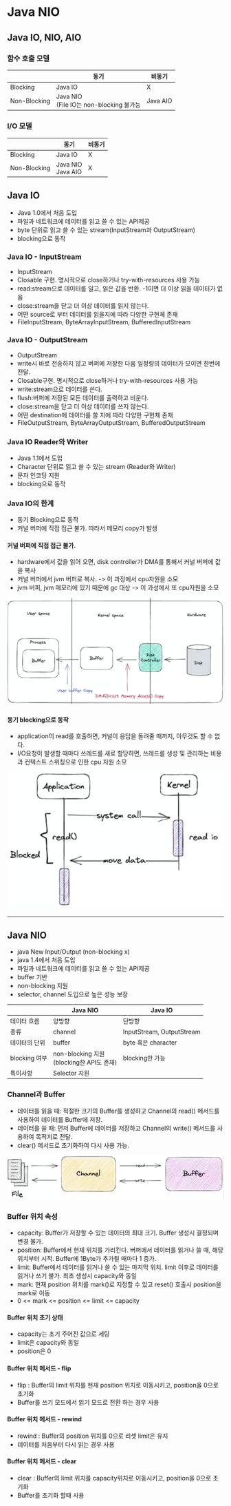 # Java NIO

## Java IO, NIO, AIO

### 함수 호출 모델

|              | 동기                                      | 비동기      |
|--------------|-----------------------------------------|----------|
| Blocking     | Java IO                                 | X        |
| Non-Blocking | Java NIO<br/>(File IO는 non-blocking 불가능 | Java AIO |

### I/O 모델

|              | 동기                    | 비동기 |
|--------------|-----------------------|-----|
| Blocking     | Java IO               | X   |
| Non-Blocking | Java NIO<br/>Java AIO | X   |

## Java IO

* Java 1.0에서 처음 도입
* 파일과 네트워크에 데이터를 읽고 쓸 수 있는 API제공
* byte 단위로 읽고 쓸 수 있는 stream(InputStream과 OutputStream)
* blocking으로 동작

### Java IO - InputStream

* InputStream
* Closable 구현. 명시적으로 close하거나 try-with-resources 사용 가능
* read:stream으로 데이터를 일고, 읽은 값을 반환. -1이면 더 이상 읽을 데이터가 없음
* close:stream을 닫고 더 이상 데이터를 읽지 않는다.
* 어떤 source로 부터 데이터를 읽을지에 따라 다양한 구현체 존재
* FileInputStream, ByteArrayInputStream, BufferedInputStream

### Java IO - OutputStream

* OutputStream
* write시 바로 전송하지 않고 버퍼에 저장한 다음 일정량의 데이터가 모이면 한번에 전달.
* Closable구현. 명시적으로 close하거나 try-with-resources 사용 가능
* write:stream으로 데이터를 쓴다.
* flush:버퍼에 저장된 모든 데이터를 출력하고 비운다.
* close:stream을 닫고 더 이상 데이터를 쓰지 않는다.
* 어떤 destination에 데이터를 쓸 지에 따라 다양한 구현체 존재
* FileOutputStream, ByteArrayOutputStream, BufferedOutputStream

### Java IO Reader와 Writer

* Java 1.1에서 도입
* Character 단위로 읽고 쓸 수 있는 stream (Reader와 Writer)
* 문자 인코딩 지원
* blocking으로 동작

### Java IO의 한계

* 동기 Blocking으로 동작
* 커널 버퍼에 직접 접근 불가. 따라서 메모리 copy가 발생

#### 커널 버퍼에 직접 접근 불가.

* hardware에서 값을 읽어 오면, disk controller가 DMA를 통해서 커널 버퍼에 값을 복사
* 커널 버퍼에서 jvm 버퍼로 복사. -> 이 과정에서 cpu자원을 소모
* jvm 버퍼, jvm 메모리에 있기 때문에 gc 대상 -> 이 과성에서 또 cpu자원을 소모

![img.png](img.png)

#### 동기 blocking으로 동작

* application이 read를 호출하면, 커널이 응답을 돌려줄 때까지, 아무것도 할 수 없다.
* I/O요청이 발생할 때마다 쓰레드를 새로 할당하면, 쓰레드를 생성 및 관리하는 비용과 컨텍스트 스위칭으로 인한 cpu 자원 소모

![img_1.png](img_1.png)


---

## Java NIO

* java New Input/Output (non-blocking x)
* java 1.4에서 처음 도입
* 파일과 네트워크에 데이터를 읽고 쓸 수 있는 API제공
* buffer 기반
* non-blocking 지원
* selector, channel 도입으로 높은 성능 보장

|             | Java NIO                                 | Java IO                   |
|-------------|------------------------------------------|---------------------------|
| 데이터 흐름      | 양방향                                      | 단방향                       |
| 종류          | channel                                  | InputStream, OutputStream |
| 데이터의 단위     | buffer                                   | byte 혹은 character         |
| blocking 여부 | non-blocking 지원 <br/>(blocking한 API도 존재) | blocking만 가능              |
| 특이사항        | Selector 지원                              |                           |

### Channel과 Buffer
* 데이터를 읽을 때: 적절한 크기의 Buffer를 생성하고 Channel의 read() 메서드를 사용하여 데이터를 Buffer에 저장.
* 데이터를 쓸 때: 먼저 Buffer에 데이터를 저장하고 Channel의 write() 메서드를 사용하여 목적지로 전달.
* clear() 메서드로 초기화하여 다시 사용 가능.  
  
![img_2.png](img_2.png)

### Buffer 위치 속성
* capacity: Buffer가 저장할 수 있는 데이터의 최대 크기. Buffer 생성시 결정되며 변경 불가.
* position: Buffer에서 현재 위치를 가리킨다. 버퍼에서 데이터를 읽거나 쓸 때, 해당 위치부터 시작. Buffer에 1Byte가 추가될 때마다 1 증가.
* limit: Buffer에서 데이터를 읽거나 쓸 수 있는 마지막 위치. limit 이후로 데이터를 읽거나 쓰기 불가. 최초 생성시 capacity와 동일
* mark: 현재 position 위치를 mark()로 지정할 수 있고 reset() 호출시 position을 mark로 이동
* 0 <= mark <= position <= limit <= capacity

#### Buffer 위치 초기 상태
* capacity는 초기 주어진 값으로 세팅
* limit은 capacity와 동일
* position은 0

#### Buffer 위치 메서드 - flip
* flip : Buffer의 limit 위치를 현재 position 위치로 이동시키고, position을 0으로 초기화
* Buffer를 쓰기 모드에서 읽기 모드로 전환 하는 경우 사용

#### Buffer 위치 메서드 - rewind
* rewind : Buffer의 position 위치를 0으로 리셋 limit은 유지
* 데이터를 처음부터 다시 읽는 경우 사용

#### Buffer 위치 메서드 - clear
* clear : Buffer의 limit 위치를 capacity위치로 이동시키고, position을 0으로 초기화
* Buffer를 초기화 할때 사용
